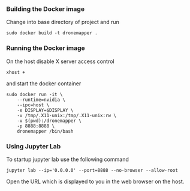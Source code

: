 ### Building the Docker image

Change into base directory of project and run
```
sudo docker build -t dronemapper .
```

### Running the Docker image

On the host disable X server access control
```
xhost +
```
and start the docker container
```
sudo docker run -it \
    --runtime=nvidia \
    --ipc=host \
    -e DISPLAY=$DISPLAY \
    -v /tmp/.X11-unix:/tmp/.X11-unix:rw \
    -v $(pwd):/dronemapper \
    -p 8888:8888 \
    dronemapper /bin/bash
```

### Using Jupyter Lab

To startup jupyter lab use the following command
```
jupyter lab --ip='0.0.0.0' --port=8888 --no-browser --allow-root
```
Open the URL which is displayed to you in the web browser on the host.
